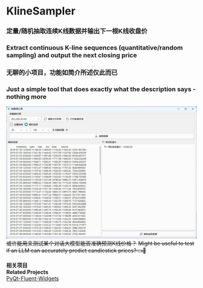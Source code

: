 # KlineSampler

### 定量/随机抽取连续K线数据并输出下一根K线收盘价  
### Extract continuous K-line sequences (quantitative/random sampling) and output the next closing price  

### 无聊的小项目，功能如简介所述仅此而已  
### Just a simple tool that does exactly what the description says - nothing more  

![示例截图](Snipaste.jpg)  
<del>或许能用来测试某个对话大模型能否准确预测K线价格？</del>
<del>Might be useful to test if an LLM can accurately predict candlestick prices?👈🤣</del>

**相关项目**  
**Related Projects**  
[PyQt-Fluent-Widgets](https://github.com/zhiyiYo/PyQt-Fluent-Widgets)  

